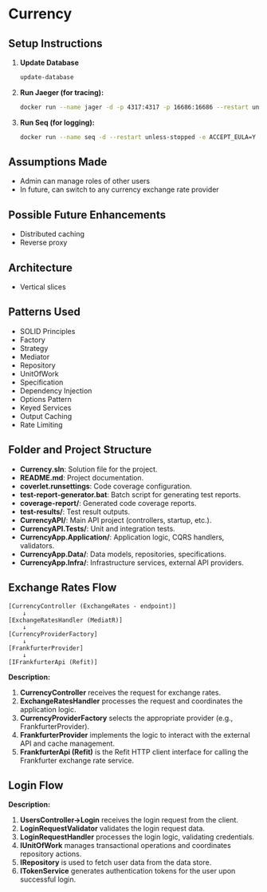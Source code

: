 # Currency

## Setup Instructions

1. **Update Database**
   ```sh
   update-database
   ```
2. **Run Jaeger (for tracing):**
   ```sh
   docker run --name jager -d -p 4317:4317 -p 16686:16686 --restart unless-stopped jaegertracing/all-in-one:latest
   ```
3. **Run Seq (for logging):**
   ```sh
   docker run --name seq -d --restart unless-stopped -e ACCEPT_EULA=Y -p 5341:80 datalust/seq:latest
   ```

## Assumptions Made
- Admin can manage roles of other users
- In future, can switch to any currency exchange rate provider

## Possible Future Enhancements
- Distributed caching
- Reverse proxy

## Architecture
- Vertical slices

## Patterns Used
- SOLID Principles
- Factory
- Strategy
- Mediator
- Repository
- UnitOfWork
- Specification
- Dependency Injection
- Options Pattern
- Keyed Services
- Output Caching
- Rate Limiting

## Folder and Project Structure
- **Currency.sln**: Solution file for the project.
- **README.md**: Project documentation.
- **coverlet.runsettings**: Code coverage configuration.
- **test-report-generator.bat**: Batch script for generating test reports.
- **coverage-report/**: Generated code coverage reports.
- **test-results/**: Test result outputs.
- **CurrencyAPI/**: Main API project (controllers, startup, etc.).
- **CurrencyAPI.Tests/**: Unit and integration tests.
- **CurrencyApp.Application/**: Application logic, CQRS handlers, validators.
- **CurrencyApp.Data/**: Data models, repositories, specifications.
- **CurrencyApp.Infra/**: Infrastructure services, external API providers.

## Exchange Rates Flow

```
[CurrencyController (ExchangeRates - endpoint)]
    ↓
[ExchangeRatesHandler (MediatR)]
    ↓
[CurrencyProviderFactory]
    ↓
[FrankfurterProvider]
    ↓
[IFrankfurterApi (Refit)]
```

**Description:**
1. **CurrencyController** receives the request for exchange rates.
2. **ExchangeRatesHandler** processes the request and coordinates the application logic.
3. **CurrencyProviderFactory** selects the appropriate provider (e.g., FrankfurterProvider).
4. **FrankfurterProvider** implements the logic to interact with the external API and cache management.
5. **FrankfurterApi (Refit)** is the Refit HTTP client interface for calling the Frankfurter exchange rate service.

## Login Flow
**Description:**
1. **UsersController->Login** receives the login request from the client.
2. **LoginRequestValidator** validates the login request data.
3. **LoginRequestHandler** processes the login logic, validating credentials.
4. **IUnitOfWork** manages transactional operations and coordinates repository actions.
5. **IRepository** is used to fetch user data from the data store.
6. **ITokenService** generates authentication tokens for the user upon successful login.